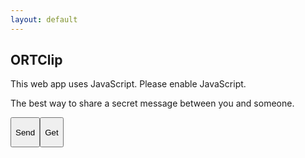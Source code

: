 ```yaml
---
layout: default
---
```

<section id="welcome_screen" class="expand">
  <div class="flex">
    <div class="flex-body">
      <div class="flex-table-wrapper">
        <div class="flex-table-cell">
          <h1 class="logo">ORTClip</h1>
          <noscript>This web app uses JavaScript. Please enable JavaScript.</noscript>
          <p>The best way to share a secret message between you and someone.</p>
        </div>
      </div>
    </div>
    <div class="flex-menu">
      <div class="flex-menu-2">
        <button class="#edit_screen">
          <div class="table-wrapper">
            <div class="table-cell-wrapper">
                <i class="fa fa-upload"></i>
                <p>Send</p>
            </div>
          </div>
        </button><button class="#scan_screen">
          <div class="table-wrapper">
            <div class="table-cell-wrapper">
                <i class="fa fa-download"></i>
                <p>Get</p>
            </div>
          </div>
        </button>
      </div>
    </div>
  </div>
</section>

<section id="edit_screen" class="expand" style="display:none;">
  <div class="flex">
    <div class="flex-body">
      <div class="flex-table-wrapper">
        <div class="flex-table-cell">
          <textarea id="textarea_request_message"></textarea>
          <textarea style="display: none;" id="hidden_hash"></textarea>
        </div>
      </div>
    </div>
    <div class="flex-menu">
      <div class="flex-menu-2">
        <button class="#welcome_screen">
          <div class="table-wrapper">
            <div class="table-cell-wrapper">
              <i class="fa fa-home"></i>
              <p>Home</p>
            </div>
          </div>
        </button><button class="#wait_screen">
          <div class="table-wrapper">
            <div class="table-cell-wrapper">
              <i class="fa fa-upload"></i>
              <p>Send</p>
            </div>
          </div>
        </button>
      </div>
    </div>
  </div>
</section>

<section id="wait_screen" class="expand" style="display:none;">
  <div class="flex">
    <div class="flex-body">
      <div class="flex-table-wrapper">
        <div class="flex-table-cell">
          <h1>
            Please wait.
          </h1>
          <i id="waiting" class="fa fa-spinner fa-pulse"></i>
        </div>
      </div>
    </div>
  </div>
</section>

<section id="send_screen" class="expand" style="display:none;">
  <div class="flex">
    <div class="flex-body">
      <div class="flex-table-wrapper">
        <div class="flex-table-cell">
          <h1>Your code:</h1>
          <div id="qrcode">
            <div id="image_qrcode"></div>
          </div>
          <textarea id="textarea_qrcode" rows="1" readonly></textarea>
        </div>
      </div>
    </div>
    <div class="flex-menu">
      <div class="flex-menu-2">
        <button class="#welcome_screen">
          <div class="table-wrapper">
            <div class="table-cell-wrapper">
              <i class="fa fa-home"></i>
              <p>Home</p>
            </div>
          </div>
        </button><button class="copy">
          <div class="table-wrapper">
            <div class="table-cell-wrapper">
              <i class="fa fa-clipboard"></i>
              Copy
            </div>
          </div>
        </button>
      </div>
    </div>
  </div>
</section>

<section id="scan_screen" class="expand" style="display:none;">
  <div class="flex">
    <div class="flex-body">
      <div class="flex-table-wrapper">
        <div class="flex-table-cell">
          <h1>Scan QR code</h1>
          <video id="video" width="256px" autoplay></video>
          <canvas id="qr-canvas" width="256" height="192"></canvas>
          <p>Or, please input code.</p>
          <textarea id="textarea_code" rows="1"></textarea>
        </div>
      </div>
    </div>
    <div class="flex-menu">
      <div class="flex-menu-2">
        <button class="#welcome_screen">
          <div class="table-wrapper">
            <div class="table-cell-wrapper">
              <i class="fa fa-home"></i>
              <p>Home</p>
            </div>
          </div>
        </button><button class="#wait_screen">
          <div class="table-wrapper">
            <div class="table-cell-wrapper">
              <i class="fa fa-download"></i>
              <p>Get</p>
            </div>
          </div>
        </button>
      </div>
    </div>
  </div>
</section>

<section id="get_screen" class="expand" style="display:none;">
  <div class="flex">
    <div class="flex-body">
      <div class="flex-table-wrapper">
        <div class="flex-table-cell">
          <textarea id="textarea_response_message" readonly></textarea>
        </div>
      </div>
    </div>
    <div class="flex-menu">
      <div class="flex-menu-2">
        <button class="#welcome_screen">
          <div class="table-wrapper">
            <div class="table-cell-wrapper">
              <i class="fa fa-home"></i>
              <p>Home</p>
            </div>
          </div>
        </button><button class="copy">
          <div class="table-wrapper">
            <div class="table-cell-wrapper">
              <span>
                <i class="fa fa-clipboard"></i>
                <p>Copy</p>
              </span>
            </div>
          </div>
        </button>
      </div>
    </div>
  </div>
</section>

<section id="error_screen" class="expand" style="display:none;">
  <div class="flex">
    <div class="flex-body">
      <div class="flex-table-wrapper">
        <div class="flex-table-cell">
          <h1>
            Ooops!
          </h1>
          <p>Sorry, a technical problem occurred.</p>
          <p>The error message is below:</p>
          <textarea id="textarea_error" readonly></textarea>
        </div>
      </div>
    </div>
    <div class="flex-menu">
      <div class="flex-menu-1">
        <button class="#welcome_screen">
          <div class="table-wrapper">
            <div class="table-cell-wrapper">
              <span>
                <i class="fa fa-home"></i>
                <p>Home</p>
              </span>
            </div>
          </div>
        </button>
      </div>
    </div>
  </div>
</section>
